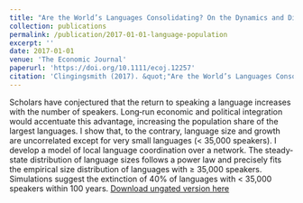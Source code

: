 ```yaml
---
title: "Are the World’s Languages Consolidating? On the Dynamics and Distribution of Language Population"
collection: publications
permalink: /publication/2017-01-01-language-population
excerpt: ''
date: 2017-01-01
venue: 'The Economic Journal'
paperurl: 'https://doi.org/10.1111/ecoj.12257'
citation: 'Clingingsmith (2017). &quot;"Are the World’s Languages Consolidating? On the Dynamics and Distribution of Language Population&quot; <i>The Economic Journal</i>. 127(599): 143-176.'
---
```

Scholars have conjectured that the return to speaking a language increases with the number of speakers. Long‐run economic and political integration would accentuate this advantage, increasing the population share of the largest languages. I show that, to the contrary, language size and growth are uncorrelated except for very small languages (< 35,000 speakers). I develop a model of local language coordination over a network. The steady‐state distribution of language sizes follows a power law and precisely fits the empirical size distribution of languages with ≥ 35,000 speakers. Simulations suggest the extinction of 40% of languages with < 35,000 speakers within 100 years.
[Download ungated version here](https://osf.io/preprints/socarxiv/et37r/)
